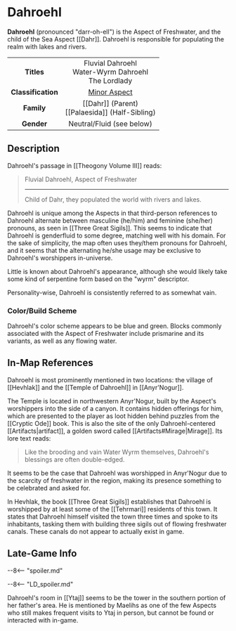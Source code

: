 # Dahroehl

**Dahroehl** (pronounced "darr-oh-ell") is the Aspect of Freshwater, and the child of the Sea Aspect [[Dahr]]. Dahroehl is responsible for populating the realm with lakes and rivers.

|  |  |
|:----------:|:----------------------:|
| **Titles** | Fluvial Dahroehl <br> Water-Wyrm Dahroehl <br> The Lordlady |
| **Classification** | [Minor Aspect](/Lore/Higher_Beings/Aspects/Minor_Aspects/) |
| **Family** | [[Dahr]] (Parent) <br> [[Palaesida]] (Half-Sibling) |
| **Gender** | Neutral/Fluid (see below) |

## Description

Dahroehl's passage in [[Theogony Volume III]] reads:

> Fluvial Dahroehl, Aspect of Freshwater
> ***
> Child of Dahr, they populated the world with rivers and lakes.

Dahroehl is unique among the Aspects in that third-person references to Dahroehl alternate between masculine (he/him) and feminine (she/her) pronouns, as seen in [[Three Great Sigils]]. This seems to indicate that Dahroehl is genderfluid to some degree, matching well with his domain. For the sake of simplicity, the map often uses they/them pronouns for Dahroehl, and it seems that the alternating he/she usage may be exclusive to Dahroehl's worshippers in-universe.

Little is known about Dahroehl's appearance, although she would likely take some kind of serpentine form based on the "wyrm" descriptor.

Personality-wise, Dahroehl is consistently referred to as somewhat vain.

### Color/Build Scheme

Dahroehl's color scheme appears to be blue and green. Blocks commonly associated with the Aspect of Freshwater include prismarine and its variants, as well as any flowing water.

## In-Map References

Dahroehl is most prominently mentioned in two locations: the village of [[Hevhlak]] and the [[Temple of Dahroehl]] in [[Anyr'Nogur]].

The Temple is located in northwestern Anyr'Nogur, built by the Aspect's worshippers into the side of a canyon. It contains hidden offerings for him, which are presented to the player as loot hidden behind puzzles from the [[Cryptic Ode]] book. This is also the site of the only Dahroehl-centered [[Artifacts|artifact]], a golden sword called [[Artifacts#Mirage|Mirage]]. Its lore text reads:

> Like the brooding and vain Water Wyrm themselves, Dahroehl's blessings are often double-edged.

It seems to be the case that Dahroehl was worshipped in Anyr'Nogur due to the scarcity of freshwater in the region, making its presence something to be celebrated and asked for.

In Hevhlak, the book [[Three Great Sigils]] establishes that Dahroehl is worshipped by at least some of the [[Tehrmari]] residents of this town. It states that Dahroehl himself visited the town three times and spoke to its inhabitants, tasking them with building three sigils out of flowing freshwater canals. These canals do not appear to actually exist in game.

## Late-Game Info

--8<-- "spoiler.md"

--8<-- "LD_spoiler.md"

Dahroehl's room in [[Ytaj]] seems to be the tower in the southern portion of her father's area. He is mentioned by Maelihs as one of the few Aspects who still makes frequent visits to Ytaj in person, but cannot be found or interacted with in-game.
